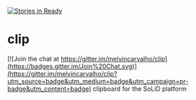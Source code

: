[![Stories in Ready](https://badge.waffle.io/melvincarvalho/clip.png?label=ready&title=Ready)](https://waffle.io/melvincarvalho/clip)
# clip

[![Join the chat at https://gitter.im/melvincarvalho/clip](https://badges.gitter.im/Join%20Chat.svg)](https://gitter.im/melvincarvalho/clip?utm_source=badge&utm_medium=badge&utm_campaign=pr-badge&utm_content=badge)
clipboard for the SoLiD platform
